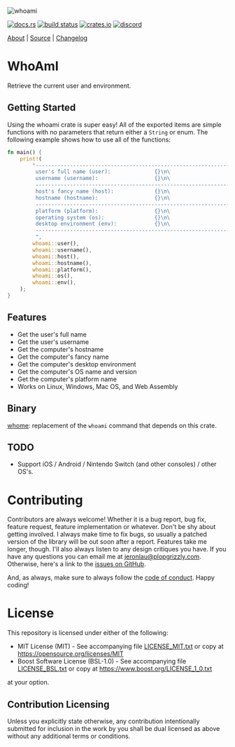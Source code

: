 ![whoami](https://libcala.github.io/whoami/icon.svg)

[![docs.rs](https://docs.rs/whoami/badge.svg)](https://docs.rs/whoami)
[![build status](https://api.travis-ci.com/libcala/whoami.svg?branch=master)](https://travis-ci.com/libcala/whoami)
[![crates.io](https://img.shields.io/crates/v/whoami.svg)](https://crates.io/crates/whoami)
[![discord](https://img.shields.io/badge/discord-Cala%20Project-green.svg)](https://discord.gg/nXwF59K)

[About](https://libcala.github.io/whoami) |
[Source](https://github.com/libcala/whoami) |
[Changelog](https://libcala.github.io/whoami/changelog)

# WhoAmI
Retrieve the current user and environment.

## Getting Started
Using the whoami crate is super easy!  All of the exported items are simple
functions with no parameters that return either a `String` or enum.  The
following example shows how to use all of the functions:

```rust
fn main() {
    print!(
        "--------------------------------------------------------------------------------\n\
         user's full name (user):              {}\n\
         username (username):                  {}\n\
         --------------------------------------------------------------------------------\n\
         host's fancy name (host):             {}\n\
         hostname (hostname):                  {}\n\
         --------------------------------------------------------------------------------\n\
         platform (platform):                  {}\n\
         operating system (os):                {}\n\
         desktop environment (env):            {}\n\
         --------------------------------------------------------------------------------\n\
         ",
        whoami::user(),
        whoami::username(),
        whoami::host(),
        whoami::hostname(),
        whoami::platform(),
        whoami::os(),
        whoami::env(),
    );
}
```

## Features
* Get the user's full name
* Get the user's username
* Get the computer's hostname
* Get the computer's fancy name
* Get the computer's desktop environment
* Get the computer's OS name and version
* Get the computer's platform name
* Works on Linux, Windows, Mac OS, and Web Assembly

## Binary
[whome](https://crates.io/crates/whome): replacement of the `whoami` command that depends on this crate.

## TODO
* Support iOS / Android / Nintendo Switch (and other consoles) / other OS's.

# Contributing
Contributors are always welcome!  Whether it is a bug report, bug fix, feature
request, feature implementation or whatever.  Don't be shy about getting
involved.  I always make time to fix bugs, so usually a patched version of the
library will be out soon after a report.  Features take me longer, though.  I'll
also always listen to any design critiques you have.  If you have any questions
you can email me at jeronlau@plopgrizzly.com.  Otherwise, here's a link to the
[issues on GitHub](https://github.com/libcala/whoami/issues).

And, as always, make sure to always follow the
[code of conduct](https://github.com/libcala/whoami/blob/master/CODEOFCONDUCT.md).
Happy coding!

# License
This repository is licensed under either of the following:

- MIT License (MIT) - See accompanying file
  [LICENSE_MIT.txt](https://github.com/libcala/whoami/blob/master/LICENSE_MIT.txt)
  or copy at https://opensource.org/licenses/MIT
- Boost Software License (BSL-1.0) - See accompanying file
  [LICENSE_BSL.txt](https://github.com/libcala/whoami/blob/master/LICENSE_BSL.txt)
  or copy at https://www.boost.org/LICENSE_1_0.txt

at your option.

## Contribution Licensing
Unless you explicitly state otherwise, any contribution intentionally submitted
for inclusion in the work by you shall be dual licensed as above without any
additional terms or conditions.
